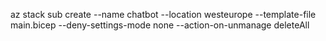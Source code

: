 az stack sub create --name chatbot --location westeurope --template-file main.bicep --deny-settings-mode none --action-on-unmanage deleteAll
